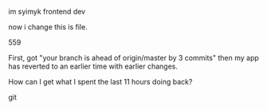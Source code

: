 im syimyk frontend dev


now i change this is file.


559

First, got "your branch is ahead of origin/master by 3 commits" then my app has reverted to an earlier time with earlier changes.

How can I get what I spent the last 11 hours doing back?

git